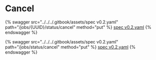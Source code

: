 # Cancel

{% swagger src="../../../.gitbook/assets/spec v0.2.yaml" path="/jobs/{UUID}/status/cancel" method="put" %}
[spec v0.2.yaml](<../../../.gitbook/assets/spec v0.2.yaml>)
{% endswagger %}

{% swagger src="../../../.gitbook/assets/spec v0.2.yaml" path="/jobs/status/cancel" method="put" %}
[spec v0.2.yaml](<../../../.gitbook/assets/spec v0.2.yaml>)
{% endswagger %}
